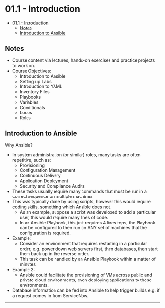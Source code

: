 # 01.1 - Introduction

- [01.1 - Introduction](#011---introduction)
  - [Notes](#notes)
  - [Introduction to Ansible](#introduction-to-ansible)

## Notes

- Course content via lectures, hands-on exercises and practice projects to work on.
- Course Objectives:
  - Introduction to Ansible
  - Setting up Labs
  - Introduction to YAML
  - Inventory Files
  - Playbooks
  - Variables
  - Conditionals
  - Loops
  - Roles

## Introduction to Ansible

Why Ansible?

- In system administration (or similar) roles, many tasks are often repetitive, such as:
  - Provisioning
  - Configuration Management
  - Continuous Delivery
  - Application Deployment
  - Security and Compliance Audits
- These tasks usually require many commands that must be run in a correct sequence on multiple machines
- This was typically done by using scripts, however this would require coding skills, something which Ansible does not.
  - As an example, suppose a script was developed to add a particular user, this would require many lines of code.
  - In an Ansible Playbook, this just requires 4 lines tops, the Playbook can be configured to then run on ANY set of machines that the configuration is required.
- Example:
  - Consider an environment that requires restarting in a particular order,  e.g. power down web servers first, then databases, then start them back up in the reverse order.
  - This task can be handled by an Ansible Playbook within a matter of minutes
- Example 2:
  - Ansible could facilitate the provisioning of VMs across public and private cloud environments, even deploying applications to these environments.
- Database information can be fed into Ansible to help trigger builds e.g. if a request comes in from ServiceNow.

---
